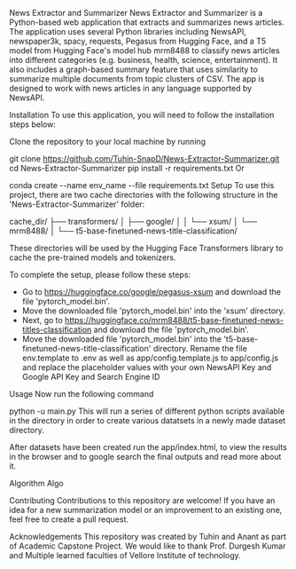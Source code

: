 News Extractor and Summarizer
News Extractor and Summarizer is a Python-based web application that extracts and summarizes news articles. The application uses several Python libraries including NewsAPI, newspaper3k, spacy, requests, Pegasus from Hugging Face, and a T5 model from Hugging Face's model hub mrm8488 to classify news articles into different categories (e.g. business, health, science, entertainment). It also includes a graph-based summary feature that uses similarity to summarize multiple documents from topic clusters of CSV. The app is designed to work with news articles in any language supported by NewsAPI.

Installation
To use this application, you will need to follow the installation steps below:

Clone the repository to your local machine by running

git clone https://github.com/Tuhin-SnapD/News-Extractor-Summarizer.git
cd News-Extractor-Summarizer
pip install -r requirements.txt 
Or

conda create --name env_name --file requirements.txt
Setup
To use this project, there are two cache directories with the following structure in the 'News-Extractor-Summarizer' folder:

cache_dir/
├── transformers/
│   ├── google/
│   │   └── xsum/
│   └── mrm8488/
│       └── t5-base-finetuned-news-title-classification/

These directories will be used by the Hugging Face Transformers library to cache the pre-trained models and tokenizers.

To complete the setup, please follow these steps:

  - Go to https://huggingface.co/google/pegasus-xsum and download the file 'pytorch_model.bin'.
  - Move the downloaded file 'pytorch_model.bin' into the 'xsum' directory.
  - Next, go to https://huggingface.co/mrm8488/t5-base-finetuned-news-titles-classification and download the file 'pytorch_model.bin'.
  - Move the downloaded file 'pytorch_model.bin' into the 't5-base-finetuned-news-title-classification' directory.
Rename the file env.template to .env as well as app/config.template.js to app/config.js and replace the placeholder values with your own NewsAPI Key and Google API Key and Search Engine ID

Usage
Now run the following command

python -u main.py 
This will run a series of different python scripts available in the directory in order to create various datatsets in a newly made dataset directory.

After datasets have been created run the app/index.html, to view the results in the browser and to google search the final outputs and read more about it.

Algorithm
Algo

Contributing
Contributions to this repository are welcome! If you have an idea for a new summarization model or an improvement to an existing one, feel free to create a pull request.

Acknowledgements
This repository was created by Tuhin and Anant as part of Academic Capstone Project. We would like to thank Prof. Durgesh Kumar and Multiple learned faculties of Vellore Institute of technology.
